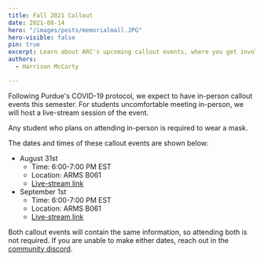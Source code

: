 ```yaml
---
title: Fall 2021 Callout
date: 2021-08-14
hero: "/images/posts/memorialmall.JPG"
hero-visible: false
pin: true
excerpt: Learn about ARC's upcoming callout events, where you get involved in various ongoing projects.
authors:
  - Harrison McCarty

---
```


Following Purdue's COVID-19 protocol, we expect to have in-person callout events this semester. For students uncomfortable meeting in-person, we will host a live-stream session of the event.

Any student who plans on attending in-person is required to wear a mask.

The dates and times of these callout events are shown below:
- August 31st
  - Time: 6:00-7:00 PM EST
  - Location: ARMS B061
  - [Live-stream link](https://youtu.be/N37JfZOb-0M)
- September 1st
  - Time: 6:00-7:00 PM EST
  - Location: ARMS B061
  - [Live-stream link](https://youtu.be/dzpwlD_nd5A)

Both callout events will contain the same information, so attending both is not required. If you are unable to make either dates, reach out in the [community discord](https://discord.gg/xPJfDaztvS).